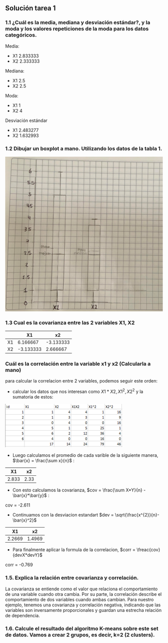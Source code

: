 ## Solución tarea 1

### 1.1 ¿Cuál es la media, mediana y desviación estándar?, y la moda y los valores repeticiones de la moda para los datos categóricos.
Media:
- X1    2.833333
- X2    2.333333

Mediana:

- X1    2.5
- X2    2.5

Moda:

- X1    1 
- X2    4

Desviación estándar

- X1    2.483277
- X2    1.632993

### 1.2 Dibujar un boxplot a mano. Utilizando los datos de la tabla 1.

![Dibujo del boxplot](./img/boxplot.jpg)

### 1.3 Cual es la covarianza entre las 2 variables X1, X2

| |X1|x2|
|---|---|---|
|X1|6.166667|-3.133333|
|X2|-3.133333|2.666667|


### Cuál es la correlación entre la variable x1 y x2 (Calcularla a mano)
para calcular la correlacion entre 2 variables, podemos seguir este orden:
- calcular los datos que nos interesan como $X1*X2, X1^{2}, X2^{2}$ y la sumatoria de estos:

![Tabla 1](./img/Table1.PNG)

- Luego calculamos el promedio de cada varible de la siguiente manera, $\bar{x} = \frac{\sum x}{n}$ :

|X1|x2|
|---|---|
|2.833|2.33|

- Con esto calculamos la covarianza, $cov = \frac{\sum X*Y}{n} - \bar{x}*\bar{y}$  :

cov = -2.611

- Continuamos con la desviacion estandart $dev = \sqrt{\frac{x^{2}}{n}- \bar{x}^2}$ 

|X1|x2|
|---|---|
|2.2669|1.4969|

- Para finalmente aplicar la formula de la correlacion, $corr = \freac{cov}{devX*devY}$

corr = -0.769

### 1.5. Explica la relación entre covarianza y correlación.
La covarianza se entiende como el valor que relaciona el comportamiento de una variable cuando otra cambia. Por su parte, la correlación describe el comportamiento de dos variables cuando ambas cambian. Para nuestro ejemplo, tenemos una covarianza y correlación negativa, indicando que las variables son inversamente proporcionales y guardan una estrecha relación de dependencia.

### 1.6. Calcule el resultado del algoritmo K-means sobre este set de datos. Vamos a crear 2 grupos, es decir, k=2 (2 clusters).
